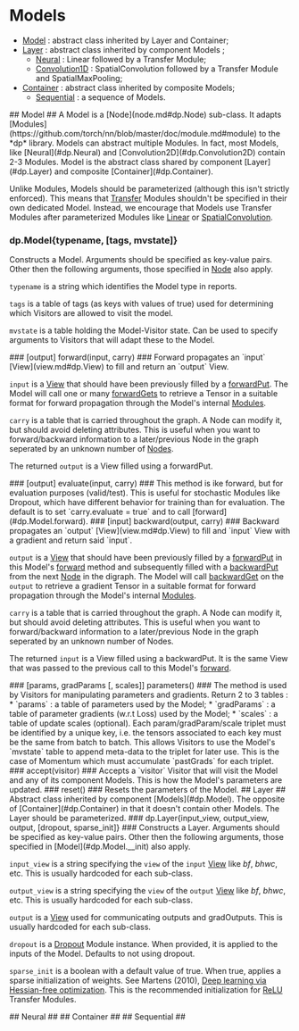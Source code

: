 # Models  #

 * [Model](#dp.Model) : abstract class inherited by Layer and Container;
 * [Layer](#dp.Layer) : abstract class inherited by component Models ;
   * [Neural](#dp.Neural) : Linear followed by a Transfer Module;
   * [Convolution1D](#dp.Convolution1D) : SpatialConvolution followed by a Transfer Module and SpatialMaxPooling;
 * [Container](#dp.Container) : abstract class inherited by composite Models;
   * [Sequential](#dp.Sequential) : a sequence of Models.

<a name="dp.Model"/>
## Model ##
A Model is a [Node](node.md#dp.Node) sub-class. It adapts [Modules](https://github.com/torch/nn/blob/master/doc/module.md#module) to 
the *dp* library. Models can abstract multiple Modules. In fact, most Models, like [Neural](#dp.Neural) and [Convolution2D](#dp.Convolution2D)
contain 2-3 Modules. Model is the abstract class shared by component [Layer](#dp.Layer) and composite [Container](#dp.Container).

Unlike Modules, Models should be parameterized (although this isn't strictly enforced). This means that [Transfer](https://github.com/torch/nn/blob/master/doc/transfer.md) Modules 
shouldn't be specified in their own dedicated Model. Instead, we encourage that Models use Transfer Modules after parameterized Modules like 
[Linear](https://github.com/torch/nn/blob/master/doc/simple.md#nn.Linear) or [SpatialConvolution](https://github.com/torch/nn/blob/master/doc/convolution.md#nn.SpatialConvolution).

### dp.Model{typename, [tags, mvstate]} ###
Constructs a Model. Arguments should be specified as key-value pairs. Other then the following 
arguments, those specified in [Node](node.md#dp.Node.__init) also apply.

`typename` is a string which identifies the Model type in reports.

`tags` is a table of tags (as keys with values of true) used for determining which Visitors are allowed to visit the model.
 
`mvstate` is a table holding the Model-Visitor state. Can be used to specify arguments to Visitors that will adapt these to the Model.

<a name="dp.Model.forward"/>
### [output] forward(input, carry) ###
Forward propagates an `input` [View](view.md#dp.View) to fill and return an `output` View.

`input` is a [View](view.md#dp.View) that should have been previously filled by a [forwardPut](view.md#dp.View.forwardPut). 
The Model will call one or many [forwardGets](view.md#dp.View.forwardGet) to retrieve a Tensor in a suitable format for forward 
propagation through the Model's internal [Modules](https://github.com/torch/nn/blob/master/doc/module.md#module).

`carry` is a table that is carried throughout the graph. A Node can modify it, but should avoid deleting attributes.
This is useful when you want to forward/backward information to a later/previous Node in the graph seperated by an unknown number of [Nodes](node.md#dp.Node).

The returned `output` is a View filled using a forwardPut.

<a name="dp.Model.forward"/>
### [output] evaluate(input, carry) ###
This method is ike forward, but for evaluation purposes (valid/test).
This is useful for stochastic Modules like Dropout, which have 
different behavior for training than for evaluation. The default is to set 
`carry.evaluate = true` and to call [forward](#dp.Model.forward).

<a name="dp.Model.backward"/>
### [input] backward(output, carry) ###
Backward propagates an `output` [View](view.md#dp.View) to fill and `input` View with a gradient and return said `input`.

`output` is a [View](view.md#dp.View) that should have been previously filled by a [forwardPut](view.md#dp.View.forwardPut) 
in this Model's [forward](#dp.Model.forward) method and subsequently filled with a [backwardPut](view.md#dp.View.backwardPut)
from the next [Node](node.md#dp.Node) in the digraph. 
The Model will call [backwardGet](view.md#dp.View.forwardGet) on the `output` to retrieve a gradient Tensor in a suitable format for forward 
propagation through the Model's internal [Modules](https://github.com/torch/nn/blob/master/doc/module.md#module).

`carry` is a table that is carried throughout the graph. A Node can modify it, but should avoid deleting attributes.
This is useful when you want to forward/backward information to a later/previous Node in the graph seperated by an unknown number of Nodes.

The returned `input` is a View filled using a backwardPut. It is the same View that was passed to the previous call to this Model's [forward](#dp.Model.forward).

<a name="dp.Model.parameters"/>
### [params, gradParams [, scales]] parameters() ###
The method is used by Visitors for manipulating parameters and gradients. Return 2 to 3 tables : 
 * `params` : a table of parameters used by the Model;
 * `gradParams` : a table of parameter gradients (w.r.t Loss) used by the Model; 
 * `scales` : a table of update scales (optional).
Each param/gradParam/scale triplet must be identified by a unique key, i.e. the tensors associated to each key must be the same from batch to batch. 
This allows Visitors to use the Model's `mvstate` table to append meta-data to the triplet for later use. This is the case of Momentum which must 
accumulate `pastGrads` for each triplet.

<a name="dp.Model.accept"/>
### accept(visitor) ###
Accepts a `visitor` Visitor that will visit the Model and any of its component Models. This is how the Model's parameters are updated.

<a name="dp.Model.reset"/>
### reset() ###
Resets the parameters of the Model.

<a name='dp.Layer'/>
## Layer ##
Abstract class inherited by component [Models](#dp.Model). 
The opposite of [Container](#dp.Container) in that it doesn't contain other Models.
The Layer should be parameterized.

<a name='dp.Layer.__init'/>
### dp.Layer{input_view, output_view, output, [dropout, sparse_init]} ###
Constructs a Layer. Arguments should be specified as key-value pairs. Other then the following 
arguments, those specified in [Model](#dp.Model.__init) also apply.

`input_view` is a string specifying the `view` of the `input` [View](view.md#dp.View) like _bf_, _bhwc_, etc. 
This is usually hardcoded for each sub-class.

`output_view` is a string specifying the `view` of the `output` [View](view.md#dp.View) like _bf_, _bhwc_, etc.
This is usually hardcoded for each sub-class.

`output` is a [View](view.md#dp.View) used for communicating outputs and gradOutputs. 
This is usually hardcoded for each sub-class.
      
`dropout` is a [Dropout](https://github.com/clementfarabet/lua---nnx/blob/master/Dropout.lua) Module instance. When provided, 
it is applied to the inputs of the Model. Defaults to not using dropout.

`sparse_init` is a boolean with a default value of true. When true, applies a sparse initialization of weights. See Martens (2010), [Deep learning via Hessian-free optimization](http://machinelearning.wustl.edu/mlpapers/paper_files/icml2010_Martens10.pdf). This is 
the recommended initialization for [ReLU](https://github.com/clementfarabet/lua---nnx/blob/master/ReLU.lua) Transfer Modules.

<a name='dp.Neural'/>
## Neural ##

<a name='dp.Container'/>
## Container ##

<a name='dp.Sequential'/>
## Sequential ##


